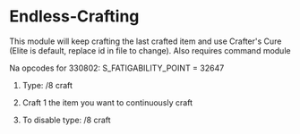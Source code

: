 # Endless-Crafting

This module will keep crafting the last crafted item and use Crafter's Cure (Elite is default, replace id in file to change). 
Also requires command module

Na opcodes for 330802: S_FATIGABILITY_POINT = 32647

1. Type: /8 craft

2. Craft 1 the item you want to continuously craft

3. To disable type: /8 craft
